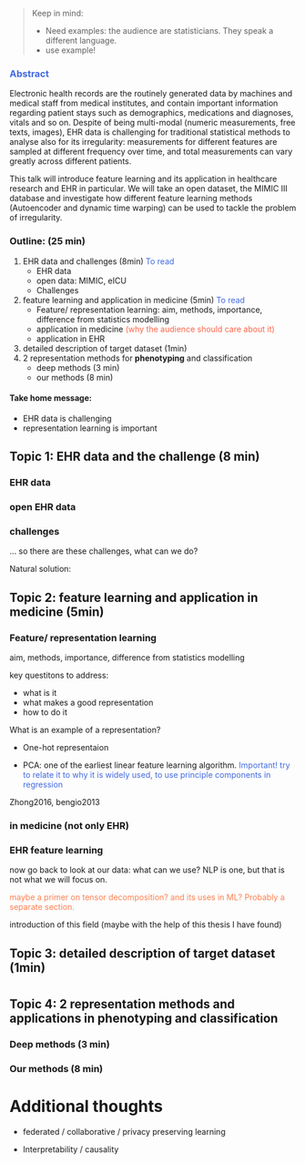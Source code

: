 > Keep in mind: 
>
> - Need examples: the audience are statisticians. They speak a different language.
> - use example! 

### <span style = 'color:royalblue'>Abstract</span>

Electronic health records are the routinely generated data by machines and medical staff from medical institutes, and contain important information regarding patient stays such as demographics, medications and diagnoses, vitals and so on. Despite of being multi-modal  (numeric measurements, free texts, images), EHR data is challenging for traditional statistical methods to analyse also for its irregularity: measurements for different features are sampled at different frequency over time, and total measurements can vary greatly across different patients. 

This talk will introduce feature learning and its application in healthcare research and EHR in particular. We will take an open dataset, the MIMIC III database and investigate how different feature learning methods (Autoencoder and dynamic time warping) can be used to tackle the problem of irregularity. 





### Outline: (25 min)

1. EHR data and challenges (8min)  <span style = 'color:royalblue'>To read</span>
   - EHR data 
   - open data: MIMIC, eICU
   - Challenges 
2. feature learning and application in medicine (5min) <span style = 'color:royalblue'>To read</span>
   - Feature/ representation learning: aim, methods, importance, difference from statistics modelling  
   - application in medicine <span style = 'color:tomato'>(why the audience should care about it)</span>
   - application in EHR
3. detailed description of target dataset (1min)
4. 2 representation methods for **phenotyping** and classification
   - deep methods (3 min)
   - our methods (8 min)



#### Take home message: 

- EHR data is challenging 
- representation learning is important



## Topic 1: EHR data and the challenge (8 min)



### EHR data



### open EHR data



### challenges 

… so there are these challenges, what can we do? 

Natural solution:





## Topic 2: feature learning and application in medicine (5min)

### Feature/ representation learning

aim, methods, importance, difference from statistics modelling

key questitons to address: 

- what is it 
- what makes a good representation
- how to do it



What is an example of a representation?

- One-hot representaion 

- PCA: one of the earliest linear feature learning algorithm.  <span style = 'color:royalblue'>Important! try to relate it to why it is widely used, to use principle components in regression</span>

Zhong2016, bengio2013

### in medicine (not only EHR)





### EHR feature learning

now go back to look at our data: what can we use? NLP is one, but that is not what we will focus on. 

<span style = 'color:coral'>maybe a primer on tensor decomposition? and its uses in ML? Probably a separate section.</span>

introduction of this field (maybe with the help of this thesis I have found)









## Topic 3: detailed description of target dataset (1min)



# 



## Topic 4: 2 representation methods and applications in phenotyping and classification



### Deep methods (3 min)



### Our methods (8 min)











# Additional thoughts 

- federated / collaborative / privacy preserving learning 

- Interpretability / causality 